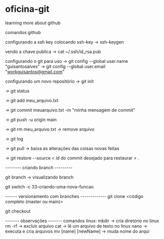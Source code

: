 # oficina-git
learning more about github

comandos github

configurando a ssh key
colocando ssh-key
-> ssh-keygen

vendo a chave publica
-> cat ~/.ssh/id_rsa.pub

configurando o git para uso
-> git config --global user.name "guisantosalves"
-> git config --global user.email "workguisantos@gmail.com"

configurando um novo repositório
-> git init

-> git status

-> git add meu_arquivo.txt

-> git commit meuarquivo.txt -m "minha mensagem de commit"

-> git push -u origin main

-> git rm meu_arquivo.txt -> remove arquivo

-> git log

-> git pull -> baixa as alterações das coisas novas feitas

-> git restore --source < id do commit desejado para restaurar > .

-------- criando branch ---------

git branch -> visualizando branch

git switch -c 33-criando-uma-nova-funcao



------ versionamento com branches -------------
git clone <código completo (master ou main)>

git checkout <nome da branch que quer ir>

------- observações -------
comandos linux:
mkdir -> cria diretório no linux
rm -rf -> excluir arquivo
cat -> lê um arquivo de texto no linux
nano -> executa e cria arquivos
mv [name] [newName] -> muda nome do arqui
